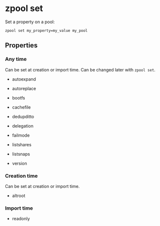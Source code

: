# zpool set

Set a property on a pool:

	zpool set my_property=my_value my_pool


## Properties

### Any time

Can be set at creation or import time.
Can be changed later with `zpool set`.

- autoexpand

- autoreplace

- bootfs

- cachefile

- dedupditto

- delegation

- failmode

- listshares

- listsnaps

- version


### Creation time

Can be set at creation or import time.

- altroot


### Import time

- readonly
